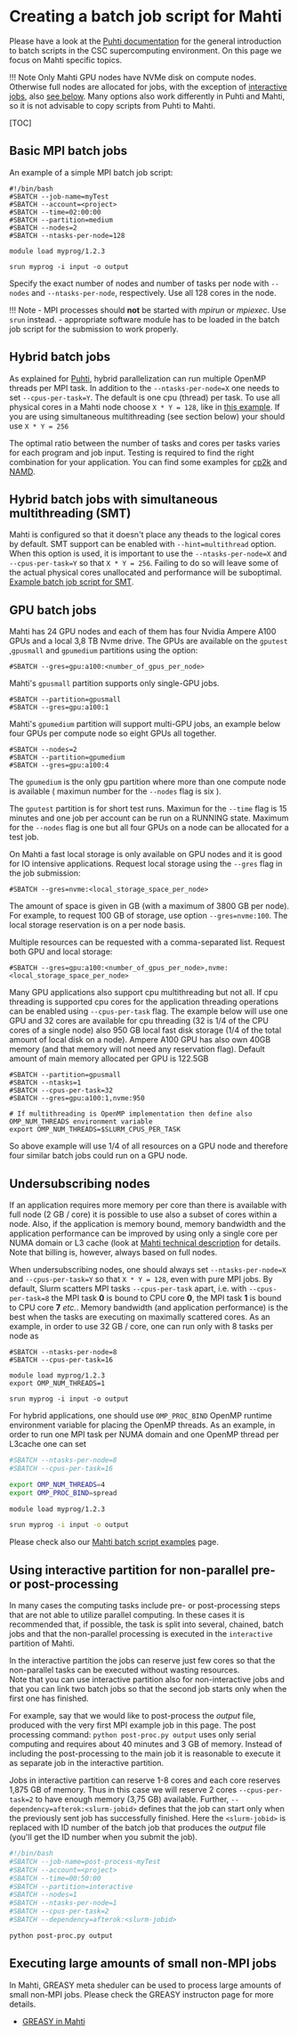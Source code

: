 # Creating a batch job script for Mahti

Please have a look at the [Puhti documentation](creating-job-scripts-puhti.md)
for the general introduction to batch scripts in the CSC supercomputing
environment. On this page we focus on Mahti specific topics.

!!! Note
    Only Mahti GPU nodes have NVMe disk on compute nodes.  
    Otherwise full nodes are allocated for jobs,
    with the exception of [interactive jobs](../interactive-usage/#sinteractive-in-mahti), also
    [see below](#using-interactive-partition-for-non-parallel-pre-or-post-processing). Many options also work
    differently in Puhti and Mahti, so it is not advisable to copy scripts from Puhti
    to Mahti.

[TOC]


## Basic MPI batch jobs

An example of a simple MPI batch job script:
```
#!/bin/bash
#SBATCH --job-name=myTest
#SBATCH --account=<project>
#SBATCH --time=02:00:00
#SBATCH --partition=medium
#SBATCH --nodes=2
#SBATCH --ntasks-per-node=128

module load myprog/1.2.3

srun myprog -i input -o output
```

Specify the exact number of nodes and number of tasks per node  with
`--nodes` and `--ntasks-per-node`, respectively. Use all 128 cores in
the node.

!!! Note
    - MPI processes should **not** be started with _mpirun_ or _mpiexec_. Use `srun` instead.
    - appropriate software module has to be loaded in the batch job script for the submission to
      work properly.

## Hybrid batch jobs

As explained for [Puhti](../creating-job-scripts-puhti/#hybrid-batch-jobs), hybrid
parallelization can run multiple OpenMP threads per MPI task. In addition to the
`--ntasks-per-node=X` one needs to set `--cpus-per-task=Y`. The default is one cpu
(thread) per task. To use all physical cores in a Mahti node choose `X * Y = 128`,
like in [this example](../example-job-scripts-mahti#mpi-openmp).
If you are using simultaneous multithreading (see section below) your should use `X * Y = 256`

The optimal ratio between the number of tasks and cores per tasks varies for each
program and job input. Testing is required to find the right combination for your
application. You can find some examples for
[cp2k](../../../apps/cp2k/#performance-notes) and
[NAMD](../../../apps/namd/#performance-considerations).

## Hybrid batch jobs with simultaneous multithreading (SMT)

Mahti is configured so that it doesn't place any theads to the logical cores
by default. SMT support can be enabled with `--hint=multithread` option.
When this option is used, it is important to use the `--ntasks-per-node=X` and
`--cpus-per-task=Y` so that `X * Y = 256`. Failing to do so will leave some of the
actual physical cores unallocated and performance will be suboptimal.
[Example batch job script for SMT](../example-job-scripts-mahti#mpi-openmp-with-simultaneous-multithreading).

## GPU batch jobs

Mahti has 24 GPU nodes and each of them has four Nvidia Ampere A100 GPUs and a local 3,8 TB Nvme drive. 
The GPUs are available on the `gputest` ,`gpusmall` and `gpumedium` partitions using the option:
```
#SBATCH --gres=gpu:a100:<number_of_gpus_per_node>
```
Mahti's `gpusmall` partition supports only single-GPU jobs.
```
#SBATCH --partition=gpusmall
#SBATCH --gres=gpu:a100:1
```
Mahti's `gpumedium` partition will support multi-GPU jobs, an example below four GPUs per compute node so eight GPUs all together. 
```
#SBATCH --nodes=2
#SBATCH --partition=gpumedium
#SBATCH --gres=gpu:a100:4
```
The `gpumedium` is the only gpu partition where more than one compute node is available ( maximun number for the `--nodes` flag is six ).

The `gputest` partition is for short test runs. Maximun for the `--time` flag is 15 minutes and one job per account can be run on a RUNNING state.
Maximum for the  `--nodes` flag is one but all four GPUs on a node can be allocated for a test job.

On Mahti a fast local storage is only available on GPU nodes and it is good for IO intensive applications.
Request local storage using the `--gres` flag in the job submission:
```
#SBATCH --gres=nvme:<local_storage_space_per_node>
```
The amount of space is given in GB (with a maximum of 3800 GB per node). For example, to request 100 GB of storage, use option `--gres=nvme:100`. The local storage reservation is on a per node basis.

Multiple resources can be requested with a comma-separated list.
Request both GPU and local storage:
```
#SBATCH --gres=gpu:a100:<number_of_gpus_per_node>,nvme:<local_storage_space_per_node>
```
Many GPU applications also support cpu multithreading but not all. If cpu threading is supported cpu cores for the application threading operations can be enabled using `--cpus-per-task` flag. The example below will use one GPU and 32 cores are available for cpu threading (32 is 1/4 of the CPU cores of a single node) also 950 GB local fast disk storage (1/4 of the total amount of local disk on a node). Ampere A100 GPU has also own 40GB memory (and that memory will not need any reservation flag). Default amount of main memory allocated per GPU is 122.5GB
```
#SBATCH --partition=gpusmall
#SBATCH --ntasks=1
#SBATCH --cpus-per-task=32
#SBATCH --gres=gpu:a100:1,nvme:950

# If multithreading is OpenMP implementation then define also OMP_NUM_THREADS environment variable
export OMP_NUM_THREADS=$SLURM_CPUS_PER_TASK
```
So above example will use 1/4 of all resources on a GPU node and therefore four similar batch jobs could run on a GPU node.


## Undersubscribing nodes

If an application requires more memory per core than there is available
with full node (2 GB / core) it is possible to use also a subset of
cores within a node. Also, if the application is memory bound, memory
bandwidth and the application performance can be improved by using
only a single core per NUMA domain or L3 cache (look at
[Mahti technical description](../systems-mahti.md) for details.
Note that billing is, however, always based on full nodes.

When undersubscribing nodes, one should always set
`--ntasks-per-node=X` and `--cpus-per-task=Y` so that `X * Y = 128`,
even with pure MPI jobs. By default, Slurm scatters MPI tasks
`--cpus-per-task` apart, i.e. with `--cpus-per-task=8` the MPI task
**0** is bound to CPU core **0**, the MPI task **1** is bound to CPU
core **7** *etc.*. Memory bandwidth (and application performance) is
the best when the tasks are executing on maximally scattered cores. As
an example, in order to use 32 GB / core, one can run only with 8
tasks per node as
```
#SBATCH --ntasks-per-node=8
#SBATCH --cpus-per-task=16

module load myprog/1.2.3
export OMP_NUM_THREADS=1

srun myprog -i input -o output
```

For hybrid applications, one should use 
`OMP_PROC_BIND` OpenMP runtime environment variable for 
placing the OpenMP threads. As an example, in order to run
one MPI task per NUMA domain and one OpenMP thread per L3cache one
can set

```bash
#SBATCH --ntasks-per-node=8
#SBATCH --cpus-per-task=16

export OMP_NUM_THREADS=4
export OMP_PROC_BIND=spread

module load myprog/1.2.3

srun myprog -i input -o output
```

Please check also our [Mahti batch script examples](example-job-scripts-mahti.md) page.

## Using interactive partition for non-parallel pre- or post-processing

In many cases the computing tasks include pre- or post-processing steps that are not able to utilize parallel computing.
In these cases it is recommended that, if possible, the task is split into several, chained, batch jobs and that the non-parallel 
processing is executed in the `interactive` partition of Mahti. 

In the interactive partition the jobs can reserve just few cores so that the non-parallel tasks can be executed without wasting resources.  
Note that you can use interactive partition also for non-interactive jobs and that you can link two batch jobs so that the second job starts 
only when the first one has finished. 

For example, say that we would like to post-process the _output_ file, produced with the very first MPI example job in this page. The post processing command:
`python post-proc.py output` uses only serial computing and requires about 40 minutes and 3 GB of memory. Instead of including the post-processing 
to the main job it is reasonable to execute it as separate job in the interactive partition.

Jobs in interactive partition can reserve 1-8 cores and each core reserves 1,875 GB of memory. Thus in this case we will reserve 2 cores `--cpus-per-task=2` to have enough memory (3,75 GB) available.  Further, `--dependency=afterok:<slurm-jobid>`  defines that the job can start only when the previously sent job has successfully finished. Here the `<slurm-jobid>` is replaced with ID number of the batch job that produces the _output_ file (you'll get the ID number when you submit the job).

```bash
#!/bin/bash
#SBATCH --job-name=post-process-myTest
#SBATCH --account=<project>
#SBATCH --time=00:50:00
#SBATCH --partition=interactive
#SBATCH --nodes=1
#SBATCH --ntasks-per-node=1
#SBATCH --cpus-per-task=2
#SBATCH --dependency=afterok:<slurm-jobid>

python post-proc.py output
```

## Executing large amounts of small non-MPI jobs

In Mahti, GREASY meta sheduler can be used to process large amounts of small non-MPI jobs.
Please check the GREASY instructon page for more details.
*   [GREASY in Mahti](greasy.md)






